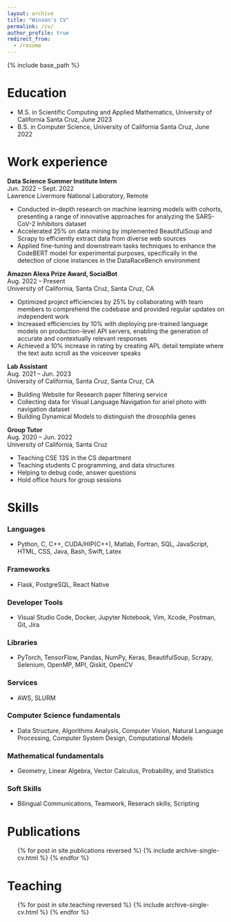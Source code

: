 ```yaml
---
layout: archive
title: "Winson's CV"
permalink: /cv/
author_profile: true
redirect_from:
  - /resume
---
```


{% include base_path %}

Education
======
* M.S. in Scientific Computing and Applied Mathematics,  University of California Santa Cruz, June 2023
* B.S. in Computer Science, University of California Santa Cruz, June 2022

Work experience
======

**Data Science Summer Institute Intern** \
Jun. 2022 – Sept. 2022 \
Lawrence Livermore National Laboratory, Remote
- Conducted in-depth research on machine learning models with cohorts, presenting a range of innovative approaches
for analyzing the SARS-CoV-2 Inhibitors dataset
- Accelerated 25% on data mining by implemented BeautifulSoup and Scrapy to efficiently extract data from diverse
web sources
- Applied fine-tuning and downstream tasks techniques to enhance the CodeBERT model for experimental purposes,
specifically in the detection of clone instances in the DataRaceBench environment


**Amazon Alexa Prize Award, SocialBot** \
Aug. 2022 – Present \
University of California, Santa Cruz, Santa Cruz, CA
- Optimized project efficiencies by 25% by collaborating with team members to comprehend the codebase and
provided regular updates on independent work
- Increased efficiencies by 10% with deploying pre-trained language models on production-level API servers, enabling
the generation of accurate and contextually relevant responses
- Achieved a 10% increase in rating by creating APL detail template where the text auto scroll as the voiceover
speaks

**Lab Assistant** \
Aug. 2021 – Jun. 2023 \
University of California, Santa Cruz, Santa Cruz, CA 
- Building Website for Research paper filtering service 
- Collecting data for Visual Language Navigation for ariel photo with navigation dataset
- Building Dynamical Models to distinguish the drosophila genes

**Group Tutor** \
Aug. 2020 – Jun. 2022 \
University of California, Santa Cruz
- Teaching CSE 13S in the CS department
- Teaching students C programming, and data structures
- Helping to debug code, answer questions
- Hold office hours for group sessions
  
  
Skills
======
### Languages
- Python, C, C++, CUDA/HIP(C++), Matlab, Fortran, SQL, JavaScript, HTML, CSS, Java, Bash, Swift, Latex

### Frameworks
- Flask, PostgreSQL, React Native

### Developer Tools 
- Visual Studio Code, Docker, Jupyter Notebook, Vim, Xcode, Postman, Git, Jira

### Libraries 
- PyTorch, TensorFlow, Pandas, NumPy, Keras, BeautifulSoup, Scrapy, Selenium, OpenMP, MPI, Qiskit, OpenCV

### Services 
- AWS, SLURM

### Computer Science fundamentals 
- Data Structure, Algorithms Analysis, Computer Vision, Natural Language Processing, Computer System Design, Computational Models

### Mathematical fundamentals
- Geometry, Linear Algebra, Vector Calculus, Probability, and Statistics

### Soft Skills 
- Bilingual Communications, Teamwork, Reserach skills, Scripting


Publications
======
  <ul>{% for post in site.publications reversed %}
    {% include archive-single-cv.html %}
  {% endfor %}</ul>
  
<!-- Talks
======
  <ul>{% for post in site.talks %}
    {% include archive-single-talk-cv.html %}
  {% endfor %}</ul> -->
  
Teaching
======
  <ul>{% for post in site.teaching reversed %}
    {% include archive-single-cv.html %}
  {% endfor %}</ul>
  

